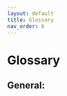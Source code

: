 ```yaml
---
layout: default
title: Glossary
nav_order: 6
---
```

# Glossary

## General:

[Octocat]: https://upload.wikimedia.org/wikipedia/commons/thumb/9/95/Font_Awesome_5_brands_github.svg/232px-Font_Awesome_5_brands_github.svg.png "GitHub logo."
